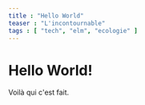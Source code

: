 ```yaml
---
title : "Hello World"
teaser : "L'incontournable"
tags : [ "tech", "elm", "ecologie" ]
---
```


# Hello World!

Voilà qui c'est fait.